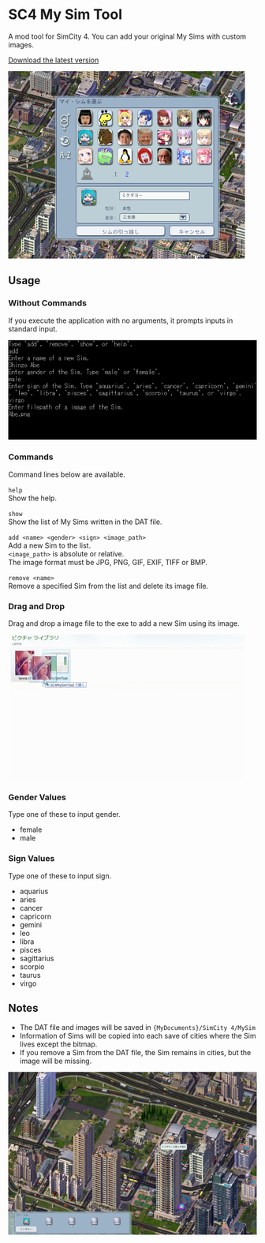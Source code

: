 # SC4 My Sim Tool

A mod tool for SimCity 4.
You can add your original My Sims with custom images.

[Download the latest version](/releases/latest)

![My Sim View](MySims.png)

## Usage

### Without Commands

If you execute the application with no arguments, it prompts inputs in standard input.

![Abe Stdin Example](Abe.png)

### Commands

Command lines below are available.

`help`  
Show the help.

`show`  
Show the list of My Sims written in the DAT file.

`add <name> <gender> <sign> <image_path>`  
Add a new Sim to the list.  
`<image_path>` is absolute or relative.  
The image format must be JPG, PNG, GIF, EXIF, TIFF or BMP.

`remove <name>`  
Remove a specified Sim from the list and delete its image file.

### Drag and Drop

Drag and drop a image file to the exe to add a new Sim using its image.

![Lenna DD Example](Lenna.gif)

### Gender Values

Type one of these to input gender.

- female
- male

### Sign Values

Type one of these to input sign.

- aquarius
- aries
- cancer
- capricorn
- gemini
- leo
- libra
- pisces
- sagittarius
- scorpio
- taurus
- virgo

## Notes

- The DAT file and images will be saved in `{MyDocuments}/SimCity 4/MySim`
- Information of Sims will be copied into each save of cities where the Sim lives except the bitmap.
- If you remove a Sim from the DAT file, the Sim remains in cities, but the image will be missing.

![Miku Lives](Living.png)
